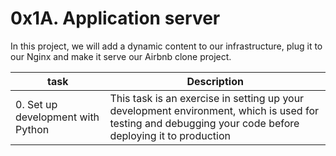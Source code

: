 # 0x1A. Application server

In this project, we will add a dynamic content to our infrastructure, plug it to our Nginx and make it serve our Airbnb clone project.

| task | Description |
| --- | ----------- |
| 0. Set up development with Python | This task is an exercise in setting up your development environment, which is used for testing and debugging your code before deploying it to production |

